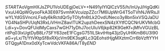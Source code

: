 $START$AoVgmHXJsZPU1VoUDEgjOeLV++N491ylYlQlCzV55/h/InUyJ/HgQdKiVxuU4QpWGyooFkA3E697SvmhKVcuizpZZcr7M6IJpWrG4T5oTVhNJWRsJlwYLYdGSVncnLFsdy6kRctdQr5yTOIyfn6tLk2OvdUNeco3y8bn5ixVSQJaDUYG4NaSHPi/UqN3RxLiVHmZ8avITUK2upzhDeexSN4zXYtfCQCNrUKVMcbGLdi+y+DovQFUidMyCaxs7wGH71yDhJ7ocUluV6jkp82K9GeKf+jMfvVGUzBLritPq03lxUgtDyB8Lr7SFY63zeE1FCgsG751ILSkvtHtq43jzDyUHIKmB6U3I90aG+yLx/Tt/YtVKtpSf8xRXjcVm9EK3sgKLc3QEohstHjgMXztmCrr6bVzftYYHGTQgyA1Dnx0dXyTcwVdcVKFA86A/T8y$END$